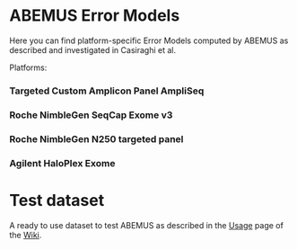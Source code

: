 # ABEMUS Error Models

Here you can find platform-specific Error Models computed by ABEMUS as described and investigated in Casiraghi et al.

Platforms:

### Targeted Custom Amplicon Panel AmpliSeq
### Roche NimbleGen SeqCap Exome v3
### Roche NimbleGen N250 targeted panel
### Agilent HaloPlex Exome 

# Test dataset

A ready to use dataset to test ABEMUS as described in the [Usage](https://github.com/cibiobcg/abemus/wiki/Usage) page of the [Wiki](https://github.com/cibiobcg/abemus/wiki).
